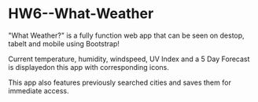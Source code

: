 # HW6--What-Weather

  "What Weather?" is a fully function web app that can be seen on destop, tabelt and mobile using Bootstrap!
  
  
  
  Current temperature, humidity, windspeed, UV Index and a 5 Day Forecast is displayedon this app with corresponding icons.
  
  
  
  This app also features previously searched cities and saves them for immediate access.
